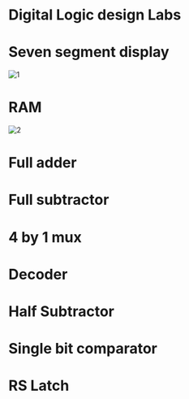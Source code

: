 # Digital Logic design Labs
# Seven segment display
![1](https://user-images.githubusercontent.com/71166016/158554161-e8604b1b-ef93-44e4-be86-7d818906df78.jpg)
# RAM
![2](https://user-images.githubusercontent.com/71166016/158554309-3add396b-ee04-47a9-9b63-ffad033bafa5.jpg)

# Full adder
# Full subtractor
# 4 by 1 mux
# Decoder
# Half Subtractor
# Single bit comparator
# RS Latch

